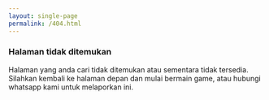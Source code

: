 ```yaml
---
layout: single-page
permalink: /404.html
---
```


<div class="card"> 
 <div class="card-body">
  <h3>Halaman tidak ditemukan</h3>
  <p>
Halaman yang anda cari tidak ditemukan atau sementara tidak tersedia. Silahkan kembali ke halaman depan dan mulai bermain game, atau hubungi whatsapp kami untuk melaporkan ini.
  </p>
 </div>
</div>

